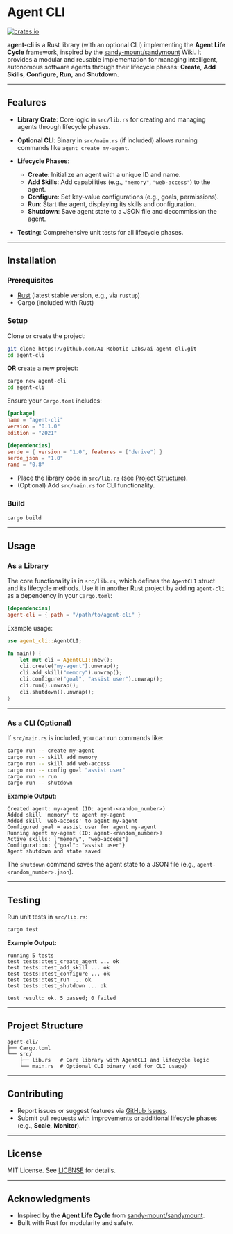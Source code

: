 # Agent CLI

[![crates.io](https://img.shields.io/crates/v/agent_cli)](https://crates.io/crates/agent_cli)

**agent-cli** is a Rust library (with an optional CLI) implementing the **Agent Life Cycle** framework, inspired by the [sandy-mount/sandymount](https://github.com/sandy-mount/sandymount) Wiki. It provides a modular and reusable implementation for managing intelligent, autonomous software agents through their lifecycle phases: **Create**, **Add Skills**, **Configure**, **Run**, and **Shutdown**.

---

## Features

* **Library Crate**: Core logic in `src/lib.rs` for creating and managing agents through lifecycle phases.
* **Optional CLI**: Binary in `src/main.rs` (if included) allows running commands like `agent create my-agent`.
* **Lifecycle Phases**:

  * **Create**: Initialize an agent with a unique ID and name.
  * **Add Skills**: Add capabilities (e.g., `"memory"`, `"web-access"`) to the agent.
  * **Configure**: Set key-value configurations (e.g., goals, permissions).
  * **Run**: Start the agent, displaying its skills and configuration.
  * **Shutdown**: Save agent state to a JSON file and decommission the agent.
* **Testing**: Comprehensive unit tests for all lifecycle phases.

---

## Installation

### Prerequisites

* [Rust](https://www.rust-lang.org/tools/install) (latest stable version, e.g., via `rustup`)
* Cargo (included with Rust)

### Setup

Clone or create the project:

```bash
git clone https://github.com/AI-Robotic-Labs/ai-agent-cli.git
cd agent-cli
```

**OR** create a new project:

```bash
cargo new agent-cli
cd agent-cli
```

Ensure your `Cargo.toml` includes:

```toml
[package]
name = "agent-cli"
version = "0.1.0"
edition = "2021"

[dependencies]
serde = { version = "1.0", features = ["derive"] }
serde_json = "1.0"
rand = "0.8"
```

* Place the library code in `src/lib.rs` (see [Project Structure](#project-structure)).
* (Optional) Add `src/main.rs` for CLI functionality.

### Build

```bash
cargo build
```

---

## Usage

### As a Library

The core functionality is in `src/lib.rs`, which defines the `AgentCLI` struct and its lifecycle methods. Use it in another Rust project by adding `agent-cli` as a dependency in your `Cargo.toml`:

```toml
[dependencies]
agent-cli = { path = "/path/to/agent-cli" }
```

Example usage:

```rust
use agent_cli::AgentCLI;

fn main() {
    let mut cli = AgentCLI::new();
    cli.create("my-agent").unwrap();
    cli.add_skill("memory").unwrap();
    cli.configure("goal", "assist user").unwrap();
    cli.run().unwrap();
    cli.shutdown().unwrap();
}
```

---

### As a CLI (Optional)

If `src/main.rs` is included, you can run commands like:

```bash
cargo run -- create my-agent
cargo run -- skill add memory
cargo run -- skill add web-access
cargo run -- config goal "assist user"
cargo run -- run
cargo run -- shutdown
```

**Example Output:**

```
Created agent: my-agent (ID: agent-<random_number>)
Added skill 'memory' to agent my-agent
Added skill 'web-access' to agent my-agent
Configured goal = assist user for agent my-agent
Running agent my-agent (ID: agent-<random_number>)
Active skills: ["memory", "web-access"]
Configuration: {"goal": "assist user"}
Agent shutdown and state saved
```

The `shutdown` command saves the agent state to a JSON file (e.g., `agent-<random_number>.json`).

---

## Testing

Run unit tests in `src/lib.rs`:

```bash
cargo test
```

**Example Output:**

```
running 5 tests
test tests::test_create_agent ... ok
test tests::test_add_skill ... ok
test tests::test_configure ... ok
test tests::test_run ... ok
test tests::test_shutdown ... ok

test result: ok. 5 passed; 0 failed
```

---

## Project Structure

```
agent-cli/
├── Cargo.toml
└── src/
    ├── lib.rs   # Core library with AgentCLI and lifecycle logic
    └── main.rs  # Optional CLI binary (add for CLI usage)
```

---

## Contributing

* Report issues or suggest features via [GitHub Issues](https://github.com/<your-repo>/issues).
* Submit pull requests with improvements or additional lifecycle phases (e.g., **Scale**, **Monitor**).

---

## License

MIT License. See [LICENSE](./LICENSE) for details.

---

## Acknowledgments

* Inspired by the **Agent Life Cycle** from [sandy-mount/sandymount](https://github.com/sandy-mount/sandymount).
* Built with Rust for modularity and safety.
